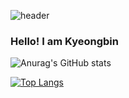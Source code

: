 ![header](https://capsule-render.vercel.app/api?type=waving&&color=gradient&height=100&section=header&fontSize=90)
### Hello! I am Kyeongbin


![Anurag's GitHub stats](https://github-readme-stats.vercel.app/api?username=leuneoe25&show_icons=true&theme=radical)

[![Top Langs](https://github-readme-stats.vercel.app/api/top-langs/?username=leuneoe25&layout=compact)](https://github.com/anuraghazra/github-readme-stats)
